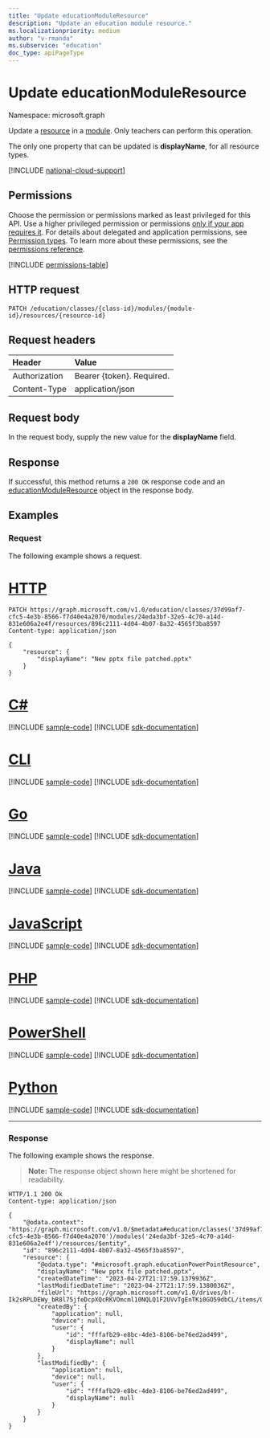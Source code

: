 ```yaml
---
title: "Update educationModuleResource"
description: "Update an education module resource."
ms.localizationpriority: medium
author: "v-rmanda"
ms.subservice: "education"
doc_type: apiPageType
---
```


# Update educationModuleResource

Namespace: microsoft.graph

Update a [resource](../resources/educationmoduleresource.md) in a [module](../resources/educationmodule.md). Only teachers can perform this operation.

The only one property that can be updated is **displayName**, for all resource types.

[!INCLUDE [national-cloud-support](../../includes/global-only.md)]

## Permissions

Choose the permission or permissions marked as least privileged for this API. Use a higher privileged permission or permissions [only if your app requires it](/graph/permissions-overview#best-practices-for-using-microsoft-graph-permissions). For details about delegated and application permissions, see [Permission types](/graph/permissions-overview#permission-types). To learn more about these permissions, see the [permissions reference](/graph/permissions-reference).

<!-- { "blockType": "permissions", "name": "educationmoduleresource_update" } -->

[!INCLUDE [permissions-table](../includes/permissions/educationmoduleresource-update-permissions.md)]

## HTTP request

<!-- { "blockType": "ignored" } -->

```http
PATCH /education/classes/{class-id}/modules/{module-id}/resources/{resource-id}
```

## Request headers

| Header        | Value                     |
| :------------ | :------------------------ |
| Authorization | Bearer {token}. Required. |
| Content-Type  | application/json          |

## Request body

In the request body, supply the new value for the **displayName** field.

## Response

If successful, this method returns a `200 OK` response code and an [educationModuleResource](../resources/educationmoduleresource.md) object in the response body.

## Examples

### Request

The following example shows a request.

# [HTTP](#tab/http)
<!-- {
  "blockType": "request",
  "name": "create_educationmoduleresource_patch"
}-->

```http
PATCH https://graph.microsoft.com/v1.0/education/classes/37d99af7-cfc5-4e3b-8566-f7d40e4a2070/modules/24eda3bf-32e5-4c70-a14d-831e606a2e4f/resources/896c2111-4d04-4b07-8a32-4565f3ba8597
Content-type: application/json

{
    "resource": {
        "displayName": "New pptx file patched.pptx"
    }
}
```

# [C#](#tab/csharp)
[!INCLUDE [sample-code](../includes/snippets/csharp/create-educationmoduleresource-patch-csharp-snippets.md)]
[!INCLUDE [sdk-documentation](../includes/snippets/snippets-sdk-documentation-link.md)]

# [CLI](#tab/cli)
[!INCLUDE [sample-code](../includes/snippets/cli/create-educationmoduleresource-patch-cli-snippets.md)]
[!INCLUDE [sdk-documentation](../includes/snippets/snippets-sdk-documentation-link.md)]

# [Go](#tab/go)
[!INCLUDE [sample-code](../includes/snippets/go/create-educationmoduleresource-patch-go-snippets.md)]
[!INCLUDE [sdk-documentation](../includes/snippets/snippets-sdk-documentation-link.md)]

# [Java](#tab/java)
[!INCLUDE [sample-code](../includes/snippets/java/create-educationmoduleresource-patch-java-snippets.md)]
[!INCLUDE [sdk-documentation](../includes/snippets/snippets-sdk-documentation-link.md)]

# [JavaScript](#tab/javascript)
[!INCLUDE [sample-code](../includes/snippets/javascript/create-educationmoduleresource-patch-javascript-snippets.md)]
[!INCLUDE [sdk-documentation](../includes/snippets/snippets-sdk-documentation-link.md)]

# [PHP](#tab/php)
[!INCLUDE [sample-code](../includes/snippets/php/create-educationmoduleresource-patch-php-snippets.md)]
[!INCLUDE [sdk-documentation](../includes/snippets/snippets-sdk-documentation-link.md)]

# [PowerShell](#tab/powershell)
[!INCLUDE [sample-code](../includes/snippets/powershell/create-educationmoduleresource-patch-powershell-snippets.md)]
[!INCLUDE [sdk-documentation](../includes/snippets/snippets-sdk-documentation-link.md)]

# [Python](#tab/python)
[!INCLUDE [sample-code](../includes/snippets/python/create-educationmoduleresource-patch-python-snippets.md)]
[!INCLUDE [sdk-documentation](../includes/snippets/snippets-sdk-documentation-link.md)]

---

### Response

The following example shows the response.

> **Note:** The response object shown here might be shortened for readability.

<!-- {
  "blockType": "response",
  "truncated": true,
  "@odata.type": "microsoft.graph.educationExcelResource"
} -->

```http
HTTP/1.1 200 Ok
Content-type: application/json

{
    "@odata.context": "https://graph.microsoft.com/v1.0/$metadata#education/classes('37d99af7-cfc5-4e3b-8566-f7d40e4a2070')/modules('24eda3bf-32e5-4c70-a14d-831e606a2e4f')/resources/$entity",
    "id": "896c2111-4d04-4b07-8a32-4565f3ba8597",
    "resource": {
        "@odata.type": "#microsoft.graph.educationPowerPointResource",
        "displayName": "New pptx file patched.pptx",
        "createdDateTime": "2023-04-27T21:17:59.1379936Z",
        "lastModifiedDateTime": "2023-04-27T21:17:59.1380036Z",
        "fileUrl": "https://graph.microsoft.com/v1.0/drives/b!-Ik2sRPLDEWy_bR8l75jfeDcpXQcRKVOmcml10NQLQ1F2UVvTgEnTKi0GO59dbCL/items/01VANVJQYALMDWZF4OQ5D3DGULW2YGP2P2",
        "createdBy": {
            "application": null,
            "device": null,
            "user": {
                "id": "fffafb29-e8bc-4de3-8106-be76ed2ad499",
                "displayName": null
            }
        },
        "lastModifiedBy": {
            "application": null,
            "device": null,
            "user": {
                "id": "fffafb29-e8bc-4de3-8106-be76ed2ad499",
                "displayName": null
            }
        }
    }
}
```
